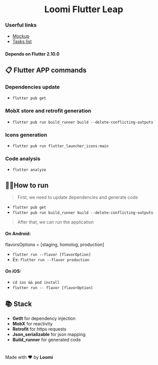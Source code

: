 #
<p align="center">
  <img src="" alt="" width="" />
</p>

<h1 align="center">Loomi Flutter Leap</h1>


### Userful links
- [Mockup]()
- [Tasks list]()

###
#### Depends on Flutter 2.10.0

## 📋 Flutter APP commands

### Dependencies update

+  `flutter pub get`

### MobX store and retrofit generation

+  `flutter pub run build_runner build --delete-conflicting-outputs`

### Icons generation

+ `flutter pub run flutter_launcher_icons:main`

### Code analysis

+ `flutter analyze`

## 🏃‍♂️How to run

> First, we need to update dependencies and generate code

+  `flutter pub get`
+  `flutter pub run build_runner build --delete-conflicting-outputs`

> After that, we can run the application

#### On Android:

flavorsOptions = [staging, homolog, production]

+ `flutter run --flavor [flavorOption]`
+ Ex: `flutter run --flavor production`

#### On iOS:

+ `cd ios && pod install`
+ `flutter run -- flavor [flavorOption]`

## 📚 Stack

- **GetIt** for dependency injection
- **MobX** for reactivity
- **Retrofit** for https requests
- **Json_serializable** for json mapping
- **Build_runner** for generated code


#
Made with ❤️ by **Loomi**


